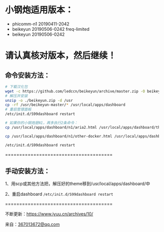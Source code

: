 # 小钢炮适用版本：

- phicomm-n1 20190411-2042
- beikeyun 20190506-0242 freq-limited
- beikeyun 20190506-0242

请认真核对版本，然后继续！
======================================
## 命令安装方法：

```bash
# 下载汉化包
wget -c https://github.com/ledccn/beikeyun/archive/master.zip -O beikeyun.zip
# 解压并安装
unzip -o ./beikeyun.zip -d /usr
cp -rf /usr/beikeyun-master/* /usr/local/apps/dashboard
# 重启管理面板
/etc/init.d/S99dashboard restart

# 如果你的小钢炮是N1，再多执行2条命令：
cp /usr/local/apps/dashboard/n1/aria2.html /usr/local/apps/dashboard/theme/darkmatter/templates/appcfg/aria2.html

cp /usr/local/apps/dashboard/n1/other-docker.html /usr/local/apps/dashboard/theme/darkmatter/templates/appcfg/other-docker.html

/etc/init.d/S99dashboard restart
```
======================================
## 手动安装方法：
1、用scp或其他方法把，解压好的theme移到/usr/local/apps/dashboard/中

2、重启dashboard
`/etc/init.d/S99dashboard restart`

======================================

不断更新：https://www.iyuu.cn/archives/10/

来自：367013672@qq.com

